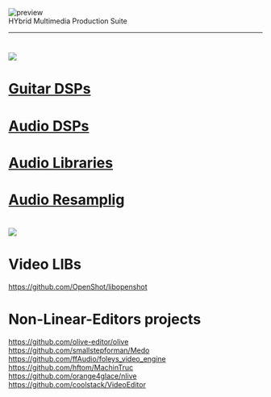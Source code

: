 ![preview](http://www.forart.it/progetti/HyMPS/logo.png)<br>
HYbrid Multimedia Production Suite

---

# ![](https://flat.badgen.net/badge/H_RSCS/AUDIO?scale=3?color=green)
# [Guitar DSPs](https://github.com/forart/HyMPS/blob/main/GuitarDSPs.md)

# [Audio DSPs](https://github.com/forart/HyMPS/blob/main/AudioDSPs.md)

# [Audio Libraries](https://github.com/forart/HyMPS/blob/main/AudioLIBs.md)

# [Audio Resamplig](https://github.com/forart/HyMPS/blob/main/AudioRES.md)


# ![](https://flat.badgen.net/badge/H_RSCS/VIDEO?scale=3?color=green)

# Video LIBs
https://github.com/OpenShot/libopenshot<br>

# Non-Linear-Editors projects
https://github.com/olive-editor/olive<br>
https://github.com/smallstepforman/Medo<br>
https://github.com/ffAudio/foleys_video_engine<br>
https://github.com/hftom/MachinTruc<br>
https://github.com/orange4glace/nlive<br>
https://github.com/coolstack/VideoEditor<br>

    
